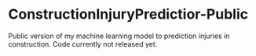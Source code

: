 # ConstructionInjuryPredictior-Public
Public version of my machine learning model to prediction injuries in construction. Code currently not released yet.
